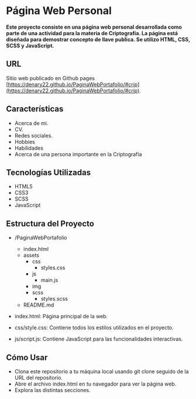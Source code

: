 # Página Web Personal 
**Este proyecto consiste en una página web personal desarrollada como parte de una actividad para la materia de Criptografía. La página está diseñada para demostrar concepto de llave publica. Se utilizo HTML, CSS, SCSS y JavaScript.**

## URL
Sitio web publicado en Github pages [https://denary22.github.io/PaginaWebPortafolio/#crip](https://denary22.github.io/PaginaWebPortafolio/#crip).


## Características
- Acerca de mi.
- CV.
- Redes sociales.
- Hobbies
- Habilidades
- Acerca de una persona importante en la Criptografía
## Tecnologías Utilizadas
- HTML5
- CSS3
- SCSS
- JavaScript
## Estructura del Proyecto
- /PaginaWebPortafolio
  - index.html
  - assets
    - css
      - styles.css
    - js
      - main.js
    - img
    - scss
      - styles.scss
   - README.md
  
- index.html: Página principal de la web.
- css/style.css: Contiene todos los estilos utilizados en el proyecto.
- js/script.js: Contiene JavaScript para las funcionalidades interactivas.
  
## Cómo Usar
- Clona este repositorio a tu máquina local usando git clone seguido de la URL del repositorio.
- Abre el archivo index.html en tu navegador para ver la página web.
- Explora las distintas secciones.

